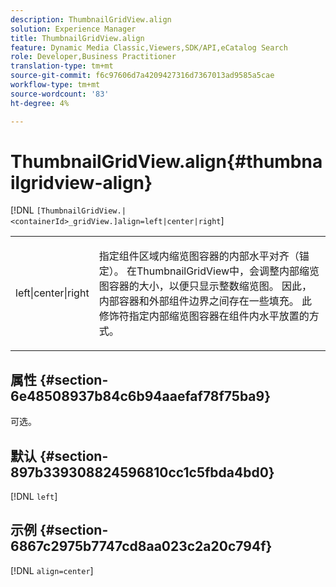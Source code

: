 ```yaml
---
description: ThumbnailGridView.align
solution: Experience Manager
title: ThumbnailGridView.align
feature: Dynamic Media Classic,Viewers,SDK/API,eCatalog Search
role: Developer,Business Practitioner
translation-type: tm+mt
source-git-commit: f6c97606d7a4209427316d7367013ad9585a5cae
workflow-type: tm+mt
source-wordcount: '83'
ht-degree: 4%

---
```



# ThumbnailGridView.align{#thumbnailgridview-align}

[!DNL `[ThumbnailGridView.|<containerId>_gridView.]align=left|center|right`]

<table id="table_95890560230C48BBB03A8082F56382CA"> 
 <tbody> 
  <tr> 
   <td> <p> <span class="codeph"> left|center|right</span> </p> </td> 
   <td> <p> 指定组件区域内缩览图容器的内部水平对齐（锚定）。 在ThumbnailGridView中，会调整内部缩览图容器的大小，以便只显示整数缩览图。 因此，内部容器和外部组件边界之间存在一些填充。 此修饰符指定内部缩览图容器在组件内水平放置的方式。 </p> </td> 
  </tr> 
 </tbody> 
</table>

## 属性 {#section-6e48508937b84c6b94aaefaf78f75ba9}

可选。

## 默认 {#section-897b339308824596810cc1c5fbda4bd0}

[!DNL `left`]

## 示例 {#section-6867c2975b7747cd8aa023c2a20c794f}

[!DNL `align=center`]
